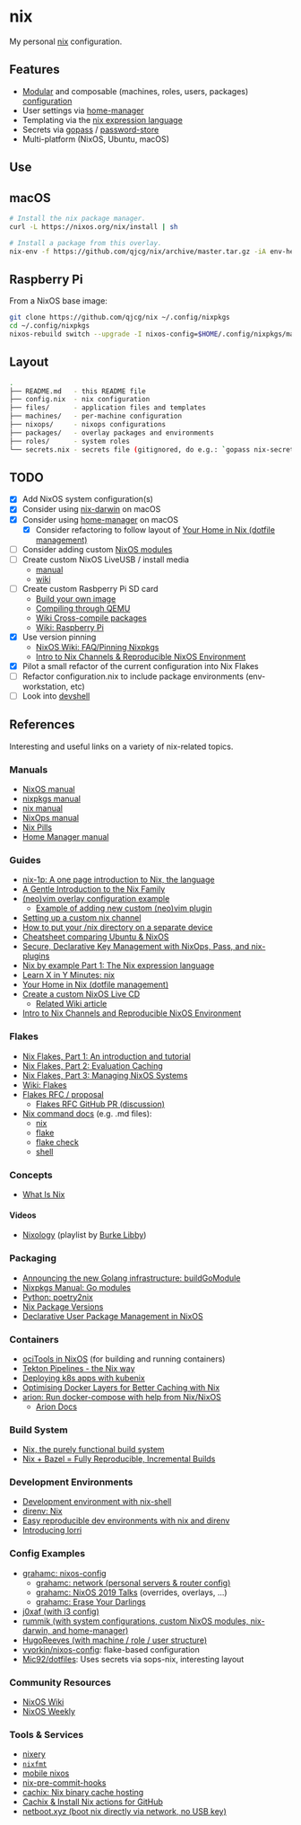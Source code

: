 # nix

My personal [nix](https://nixos.org/nix/) configuration.

## Features

- [Modular](https://nixos.org/nixos/manual/index.html#sec-modularity) and composable (machines, roles, users, packages) [configuration](https://nixos.org/nixos/manual/index.html#ch-configuration)
- User settings via [home-manager](https://github.com/nix-community/home-manager)
- Templating via the [nix expression language](https://nixos.org/nix/manual/#ch-expression-language)
- Secrets via [gopass](https://www.gopass.pw/) / [password-store](https://www.passwordstore.org/)
- Multi-platform (NixOS, Ubuntu, macOS)

## Use

## macOS

```sh
# Install the nix package manager.
curl -L https://nixos.org/nix/install | sh

# Install a package from this overlay.
nix-env -f https://github.com/qjcg/nix/archive/master.tar.gz -iA env-hello
```

## Raspberry Pi

From a NixOS base image:

```sh
git clone https://github.com/qjcg/nix ~/.config/nixpkgs
cd ~/.config/nixpkgs
nixos-rebuild switch --upgrade -I nixos-config=$HOME/.config/nixpkgs/machines/rpi3/configuration.nix

```

## Layout

```sh
.
├── README.md   - this README file
├── config.nix  - nix configuration
├── files/      - application files and templates
├── machines/   - per-machine configuration
├── nixops/     - nixops configurations
├── packages/   - overlay packages and environments
├── roles/      - system roles
└── secrets.nix - secrets file (gitignored, do e.g.: `gopass nix-secrets > secrets.nix`)
```

## TODO

- [x] Add NixOS system configuration(s)
- [x] Consider using [nix-darwin](https://github.com/LnL7/nix-darwin) on macOS
- [x] Consider using [home-manager](https://github.com/rycee/home-manager) on macOS
  - [x] Consider refactoring to follow layout of [Your Home in Nix (dotfile management)](https://hugoreeves.com/posts/2019/nix-home/)
- [ ] Consider adding custom [NixOS modules](https://nixos.org/nixos/manual/index.html#sec-writing-modules)
- [ ] Create custom NixOS LiveUSB / install media
  - [manual](https://nixos.org/nixos/manual/index.html#sec-building-cd)
  - [wiki](https://nixos.wiki/wiki/Creating_a_NixOS_live_CD)
- [ ] Create custom Rasbperry Pi SD card
  - [Build your own image](https://nixos.wiki/wiki/NixOS_on_ARM#Build_your_own_image)
  - [Compiling through QEMU](https://nixos.wiki/wiki/NixOS_on_ARM#Compiling_through_QEMU)
  - [Wiki Cross-compile packages](https://nixos.wiki/wiki/Cheatsheet#Cross-compile_packages)
  - [Wiki: Raspberry Pi](https://nixos.wiki/wiki/NixOS_on_ARM/Raspberry_Pi)
- [x] Use version pinning
  - [NixOS Wiki: FAQ/Pinning Nixpkgs](https://nixos.wiki/wiki/FAQ/Pinning_Nixpkgs)
  - [Intro to Nix Channels & Reproducible NixOS Environment](https://matrix.ai/blog/intro-to-nix-channels-and-reproducible-nixos-environment/)
- [x] Pilot a small refactor of the current configuration into Nix Flakes
- [ ] Refactor configuration.nix to include package environments (env-workstation, etc)
- [ ] Look into [devshell](https://github.com/numtide/devshell)

## References

Interesting and useful links on a variety of nix-related topics.

### Manuals

- [NixOS manual](https://nixos.org/nixos/manual/)
- [nixpkgs manual](https://nixos.org/nixpkgs/manual/)
- [nix manual](https://nixos.org/nix/manual/)
- [NixOps manual](https://nixos.org/nixops/manual/)
- [Nix Pills](https://nixos.org/nixos/nix-pills/)
- [Home Manager manual](https://rycee.gitlab.io/home-manager/index.html)

### Guides

- [nix-1p: A one page introduction to Nix, the language](https://github.com/tazjin/nix-1p)
- [A Gentle Introduction to the Nix Family](https://ebzzry.io/en/nix/)
- [(neo)vim overlay configuration example](https://nixos.wiki/wiki/Vim#Custom_setup_without_using_Home_Manager)
  - [Example of adding new custom (neo)vim plugin](https://nixos.wiki/wiki/Vim#Add_a_new_custom_plugin_to_the_users_packages)
- [Setting up a custom nix channel](https://savanni.luminescent-dreams.com/2019/09/13/nix-channel/)
- [How to put your /nix directory on a separate device](https://cs-syd.eu/posts/2019-09-14-nix-on-seperate-device)
- [Cheatsheet comparing Ubuntu & NixOS](https://nixos.wiki/wiki/Cheatsheet)
- [Secure, Declarative Key Management with NixOps, Pass, and nix-plugins](https://elvishjerricco.github.io/2018/06/24/secure-declarative-key-management.html)
- [Nix by example Part 1: The Nix expression language](https://medium.com/@MrJamesFisher/nix-by-example-a0063a1a4c55)
- [Learn X in Y Minutes: nix](https://learnxinyminutes.com/docs/nix/)
- [Your Home in Nix (dotfile management)](https://hugoreeves.com/posts/2019/nix-home/)
- [Create a custom NixOS Live CD](https://nixos.org/nixos/manual/index.html#sec-building-cd)
  - [Related Wiki article](https://nixos.wiki/wiki/Creating_a_NixOS_live_CD)
- [Intro to Nix Channels and Reproducible NixOS Environment](https://matrix.ai/blog/intro-to-nix-channels-and-reproducible-nixos-environment/)

### Flakes

- [Nix Flakes, Part 1: An introduction and tutorial](https://www.tweag.io/blog/2020-05-25-flakes/)
- [Nix Flakes, Part 2: Evaluation Caching](https://www.tweag.io/blog/2020-06-25-eval-cache/)
- [Nix Flakes, Part 3: Managing NixOS Systems](https://www.tweag.io/blog/2020-07-31-nixos-flakes/)
- [Wiki: Flakes](https://nixos.wiki/wiki/Flakes)
- [Flakes RFC / proposal](https://github.com/tweag/rfcs/blob/flakes/rfcs/0049-flakes.md)
  - [Flakes RFC GitHub PR (discussion)](https://github.com/NixOS/rfcs/pull/49)
- [Nix command docs](https://github.com/NixOS/nix/tree/master/src/nix) (e.g. .md files):
	- [nix](https://github.com/NixOS/nix/blob/master/src/nix/nix.md)
	- [flake](https://github.com/NixOS/nix/blob/master/src/nix/flake.md)
	- [flake check](https://github.com/NixOS/nix/blob/master/src/nix/flake-check.md)
	- [shell](https://github.com/NixOS/nix/blob/master/src/nix/shell.md)

### Concepts

- [What Is Nix](https://engineering.shopify.com/blogs/engineering/what-is-nix)

#### Videos

- [Nixology](https://www.youtube.com/playlist?list=PLRGI9KQ3_HP_OFRG6R-p4iFgMSK1t5BHs) (playlist by [Burke Libby](https://www.youtube.com/channel/UCSW5DqTyfOI9sUvnFoCjBlQ))

### Packaging

- [Announcing the new Golang infrastructure: buildGoModule](https://kalbas.it/2019/03/17/announcing-the-new-golang-infrastructure-buildgomodule/)
- [Nixpkgs Manual: Go modules](https://nixos.org/nixpkgs/manual/#ssec-go-modules)
- [Python: poetry2nix](https://github.com/nix-community/poetry2nix)
- [Nix Package Versions](https://lazamar.co.uk/nix-versions/)
- [Declarative User Package Management in NixOS](https://www.thedroneely.com/posts/declarative-user-package-management-in-nixos/)

### Containers

- [ociTools in NixOS](https://spacekookie.de/blog/ocitools-in-nixos/) (for building and running containers)
- [Tekton Pipelines - the Nix way](https://lewo.abesis.fr/posts/2019-09-30-tekton-pipelines-the-nix-way.html)
- [Deploying k8s apps with kubenix](https://zimbatm.com/deploying-k8s-apps-with-kubenix/)
- [Optimising Docker Layers for Better Caching with Nix](https://grahamc.com/blog/nix-and-layered-docker-images)
- [arion: Run docker-compose with help from Nix/NixOS](https://github.com/hercules-ci/arion)
  - [Arion Docs](https://docs.hercules-ci.com/arion/)

### Build System

- [Nix, the purely functional build system](http://www.boronine.com/2018/02/02/Nix/)
- [Nix + Bazel = Fully Reproducible, Incremental Builds](https://www.tweag.io/posts/2018-03-15-bazel-nix.html)

### Development Environments

- [Development environment with nix-shell](https://nixos.wiki/wiki/Development_environment_with_nix-shell)
- [direnv: Nix](https://github.com/direnv/direnv/wiki/Nix)
- [Easy reproducible dev environments with nix and direnv](https://medium.com/better-programming/easily-reproducible-development-environments-with-nix-and-direnv-e8753f456110)
- [Introducing lorri](https://www.tweag.io/posts/2019-03-28-introducing-lorri.html)

### Config Examples

- [grahamc: nixos-config](https://github.com/grahamc/nixos-config)
  - [grahamc: network (personal servers & router config)](https://github.com/grahamc/network)
  - [grahamc: NixOS 2019 Talks](https://github.com/grahamc/talks) (overrides, overlays, ...)
  - [grahamc: Erase Your Darlings](https://grahamc.com/blog/erase-your-darlings)
- [j0xaf (with i3 config)](https://github.com/j0xaf/dotfiles/blob/master/.config/nixpkgs/home.nix)
- [rummik (with system configurations, custom NixOS modules, nix-darwin, and home-manager)](https://github.com/rummik/nixos-config)
- [HugoReeves (with machine / role / user structure)](https://github.com/HugoReeves/nix-home/)
- [vyorkin/nixos-config](https://github.com/vyorkin/nixos-config/): flake-based configuration
- [Mic92/dotfiles](https://github.com/Mic92/dotfiles): Uses secrets via sops-nix, interesting layout

### Community Resources

- [NixOS Wiki](https://nixos.wiki/)
- [NixOS Weekly](https://weekly.nixos.org/)

### Tools & Services

- [nixery](https://nixery.dev/)
- [`nixfmt`](https://github.com/serokell/nixfmt)
- [mobile nixos](https://github.com/samueldr/mobile-nixos/)
- [nix-pre-commit-hooks](https://github.com/hercules-ci/nix-pre-commit-hooks)
- [cachix: Nix binary cache hosting](https://cachix.org/)
- [Cachix & Install Nix actions for GitHub](https://discourse.nixos.org/t/cachix-nix-install-actions-for-github/4242/2)
- [netboot.xyz (boot nix directly via network, no USB key)](https://github.com/antonym/netboot.xyz)
